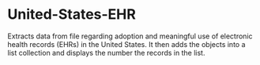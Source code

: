 # United-States-EHR
Extracts data from file regarding adoption and meaningful use of electronic health records (EHRs) in the United States. It then adds the objects into a list collection and displays the number the records in the list.

